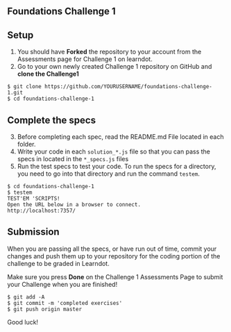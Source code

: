 ## Foundations Challenge 1

## Setup

1. You should have **Forked** the repository to your account from the Assessments page for Challenge 1 on learndot.
2. Go to your own newly created Challenge 1 repository on GitHub and **clone the Challenge1**

```
$ git clone https://github.com/YOURUSERNAME/foundations-challenge-1.git
$ cd foundations-challenge-1
```


## Complete the specs

3. Before completing each spec, read the README.md File located in each folder.
4. Write your code in each `solution_*.js` file so that you can pass the specs in located in the `*_specs.js` files
5. Run the test specs to test your code. To run the specs for a directory, you need to go into that directory and run the command `testem`.

```
$ cd foundations-challenge-1
$ testem
TEST'EM 'SCRIPTS!
Open the URL below in a browser to connect.
http://localhost:7357/
```

## Submission

When you are passing all the specs, or have run out of time, commit your changes and push them up to your repository for the coding portion of the challenge to be graded in Learndot.

Make sure you press **Done** on the Challenge 1 Assessments Page to submit your Challenge when you are finished!

```
$ git add -A
$ git commit -m 'completed exercises'
$ git push origin master
```

Good luck!
